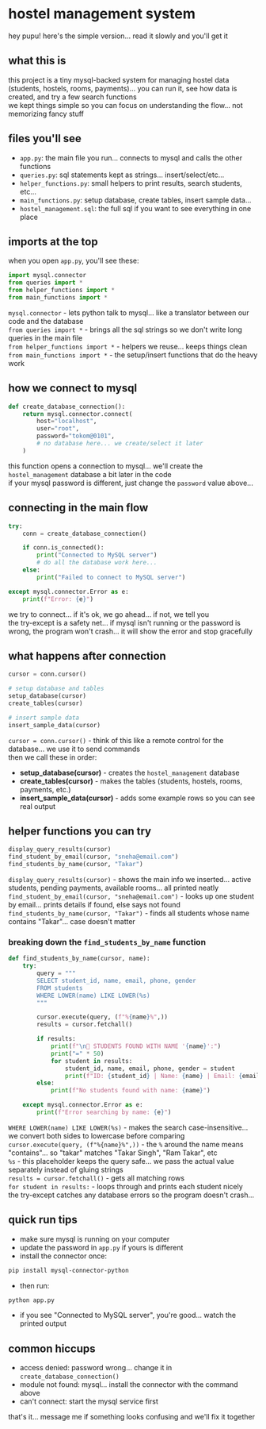 # hostel management system

hey pupu! here's the simple version... read it slowly and you'll get it

## what this is

this project is a tiny mysql-backed system for managing hostel data (students, hostels, rooms, payments)... you can run it, see how data is created, and try a few search functions  
we kept things simple so you can focus on understanding the flow... not memorizing fancy stuff

## files you'll see

- `app.py`: the main file you run... connects to mysql and calls the other functions
- `queries.py`: sql statements kept as strings... insert/select/etc...
- `helper_functions.py`: small helpers to print results, search students, etc...
- `main_functions.py`: setup database, create tables, insert sample data...
- `hostel_management.sql`: the full sql if you want to see everything in one place

## imports at the top

when you open `app.py`, you'll see these:

```python
import mysql.connector
from queries import *
from helper_functions import *
from main_functions import *
```

`mysql.connector` - lets python talk to mysql... like a translator between our code and the database  
`from queries import *` - brings all the sql strings so we don't write long queries in the main file  
`from helper_functions import *` - helpers we reuse... keeps things clean  
`from main_functions import *` - the setup/insert functions that do the heavy work

## how we connect to mysql

```python
def create_database_connection():
    return mysql.connector.connect(
        host="localhost",
        user="root",
        password="tokom@0101",
        # no database here... we create/select it later
    )
```

this function opens a connection to mysql... we'll create the `hostel_management` database a bit later in the code  
if your mysql password is different, just change the `password` value above...

## connecting in the main flow

```python
try:
    conn = create_database_connection()

    if conn.is_connected():
        print("Connected to MySQL server")
        # do all the database work here...
    else:
        print("Failed to connect to MySQL server")

except mysql.connector.Error as e:
    print(f"Error: {e}")
```

we try to connect... if it's ok, we go ahead... if not, we tell you  
the try-except is a safety net... if mysql isn't running or the password is wrong, the program won't crash... it will show the error and stop gracefully

## what happens after connection

```python
cursor = conn.cursor()

# setup database and tables
setup_database(cursor)
create_tables(cursor)

# insert sample data
insert_sample_data(cursor)
```

`cursor = conn.cursor()` - think of this like a remote control for the database... we use it to send commands  
then we call these in order:

- **setup_database(cursor)** - creates the `hostel_management` database
- **create_tables(cursor)** - makes the tables (students, hostels, rooms, payments, etc.)
- **insert_sample_data(cursor)** - adds some example rows so you can see real output

## helper functions you can try

```python
display_query_results(cursor)
find_student_by_email(cursor, "sneha@email.com")
find_students_by_name(cursor, "Takar")
```

`display_query_results(cursor)` - shows the main info we inserted... active students, pending payments, available rooms... all printed neatly  
`find_student_by_email(cursor, "sneha@email.com")` - looks up one student by email... prints details if found, else says not found  
`find_students_by_name(cursor, "Takar")` - finds all students whose name contains "Takar"... case doesn't matter

### breaking down the `find_students_by_name` function

```python
def find_students_by_name(cursor, name):
    try:
        query = """
        SELECT student_id, name, email, phone, gender
        FROM students
        WHERE LOWER(name) LIKE LOWER(%s)
        """

        cursor.execute(query, (f"%{name}%",))
        results = cursor.fetchall()

        if results:
            print(f"\n👥 STUDENTS FOUND WITH NAME '{name}':")
            print("=" * 50)
            for student in results:
                student_id, name, email, phone, gender = student
                print(f"ID: {student_id} | Name: {name} | Email: {email} | Phone: {phone} | Gender: {gender}")
        else:
            print(f"No students found with name: {name}")

    except mysql.connector.Error as e:
        print(f"Error searching by name: {e}")
```

`WHERE LOWER(name) LIKE LOWER(%s)` - makes the search case-insensitive... we convert both sides to lowercase before comparing  
`cursor.execute(query, (f"%{name}%",))` - the `%` around the name means "contains"... so "takar" matches "Takar Singh", "Ram Takar", etc  
`%s` - this placeholder keeps the query safe... we pass the actual value separately instead of gluing strings  
`results = cursor.fetchall()` - gets all matching rows  
`for student in results:` - loops through and prints each student nicely  
the try-except catches any database errors so the program doesn't crash...

## quick run tips

- make sure mysql is running on your computer
- update the password in `app.py` if yours is different
- install the connector once:

```bash
pip install mysql-connector-python
```

- then run:

```bash
python app.py
```

- if you see "Connected to MySQL server", you're good... watch the printed output

## common hiccups

- access denied: password wrong... change it in `create_database_connection()`
- module not found: mysql... install the connector with the command above
- can't connect: start the mysql service first

that's it... message me if something looks confusing and we'll fix it together
